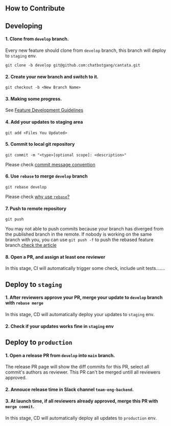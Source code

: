 
## How to Contribute


## Developing 

#### 1. <b>Clone from `develop` branch.</b>
Every new feature should clone from `develop` branch, this branch will deploy to `staging` env.
```shell
git clone -b develop git@github.com:chatbotgang/cantata.git
```

#### 2. <b>Create your new branch and switch to it.</b>
```shell
git checkout -b <New Branch Name>
```

#### 3. <b>Making some progress.</b>
See [Feature Development Guidelines](./guideline_feature_developement.md)

#### 4. <b>Add your updates to staging area</b>
```shell
git add <Files You Updated>
```

#### 5. <b>Commit to local git repository</b>
```shell
git commit -m "<type>[optional scope]: <description>"
```
Please check [commit message convention](https://www.conventionalcommits.org/en/v1.0.0/)

#### 6. <b>Use `rebase` to merge `develop` branch</b>
```shell
git rebase develop
```
Please check [why use `rebase`?](https://www.conventionalcommits.org/en/v1.0.0/)

#### 7. <b>Push to remote repository</b>
```shell
git push
```
You may not able to push commits because your branch has diverged from the published branch in the remote. If nobody is working on the same branch with you, you can use `git push -f` to push the rebased feature branch.[check the article](https://gitbook.tw/chapters/github/using-force-push)

#### 8. <b>Open a PR, and assign at least one reviewer</b>
In this stage, CI will automatically trigger some check, include unit tests.......


## Deploy to `staging`

#### 1. <b>After reviewers approve your PR, merge your update to `develop` branch with `rebase merge`</b>
In this stage, CD will automatically deploy your updates to `staging` env.

#### 2. <b>Check if your updates works fine in `staging` env</b>


## Deploy to `production`

#### 1. <b>Open a release PR from `develop` into `main` branch.</b>
The release PR page will show the diff commits for this PR, select all commit's authors as reviewer. This PR can't be merged untill all reviewers approved.
 
#### 2. <b>Annouce release time in Slack channel `team-eng-backend`.</b>

#### 3. <b>At launch time, if all reviewers already approved, merge this PR with `merge commit`.</b>
In this stage, CD will automatically deploy all updates to `production` env.
